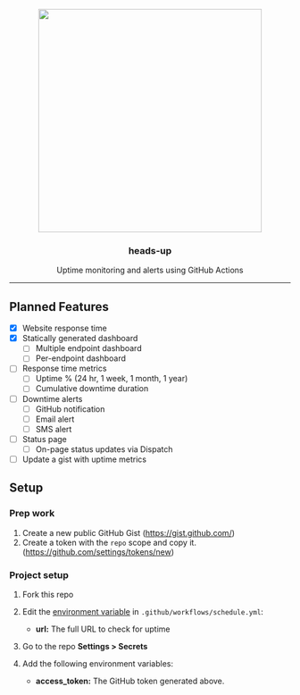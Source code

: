 <p align="center">
  <img width="400" src="https://user-images.githubusercontent.com/4658208/60469862-2e40bf00-9c2c-11e9-87f7-afe164648de4.png">
  <h3 align="center">heads-up</h3>
  <p align="center">Uptime monitoring and alerts using GitHub Actions</p>
</p>

---

## Planned Features

- [x] Website response time
- [x] Statically generated dashboard
  - [ ] Multiple endpoint dashboard
  - [ ] Per-endpoint dashboard
- [ ] Response time metrics
  - [ ] Uptime % (24 hr, 1 week, 1 month, 1 year)
  - [ ] Cumulative downtime duration
- [ ] Downtime alerts
  - [ ] GitHub notification
  - [ ] Email alert
  - [ ] SMS alert
- [ ] Status page
  - [ ] On-page status updates via Dispatch
- [ ] Update a gist with uptime metrics

## Setup

### Prep work

1. Create a new public GitHub Gist (https://gist.github.com/)
1. Create a token with the `repo` scope and copy it. (https://github.com/settings/tokens/new)

### Project setup

1. Fork this repo
1. Edit the [environment variable](https://github.com/matchai/waka-box/blob/master/.github/workflows/schedule.yml#L13-L15) in `.github/workflows/schedule.yml`:

   - **url:** The full URL to check for uptime

1. Go to the repo **Settings > Secrets**
1. Add the following environment variables:
   - **access_token:** The GitHub token generated above.
